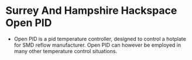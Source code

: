 Surrey And Hampshire Hackspace Open PID
======================================

* Open PID is a pid temperature controller, designed to control a hotplate for SMD reflow manufacturer. Open PID can however be employed in many other temperature control situations.
